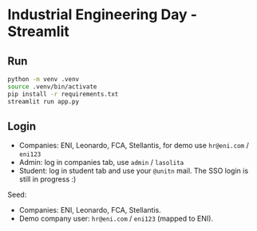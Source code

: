 
# Industrial Engineering Day - Streamlit

## Run
```bash
python -m venv .venv
source .venv/bin/activate
pip install -r requirements.txt
streamlit run app.py
```

## Login
* Companies: ENI, Leonardo, FCA, Stellantis, for demo use `hr@eni.com` / `eni123`
* Admin: log in companies tab, use `admin` / `lasolita`
* Student: log in student tab and use your `@unitn` mail. The SSO login is still in progress :)

Seed:
- Companies: ENI, Leonardo, FCA, Stellantis.
- Demo company user: `hr@eni.com` / `eni123` (mapped to ENI).
